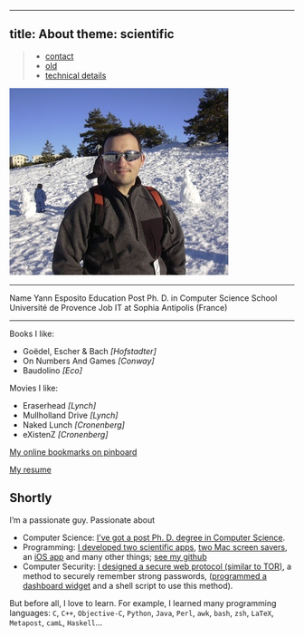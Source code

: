 -----
title: About
theme: scientific
-----

> - [contact](/Scratch/en/about/contact/)
> - [old](/Scratch/en/about/old/)
> - [technical details](/Scratch/en/about/technical_details/)

![I look like this](/Scratch/img/about/yann1.jpg)

----------  ----------------------------------
Name        Yann Esposito
Education   Post Ph. D. in Computer Science
School      Université de Provence
Job         IT at Sophia Antipolis (France)
----------  ----------------------------------

Books I like:

  - Goëdel, Escher &amp; Bach  *[Hofstadter]*
  - On Numbers And Games *[Conway]*
  - Baudolino *[Eco]*

Movies I like:

  - Eraserhead *[Lynch]*
  - Mullholland Drive *[Lynch]*
  - Naked Lunch *[Cronenberg]*
  - eXistenZ *[Cronenberg]*

[My online bookmarks on pinboard](http://pinboard.in/u:yogsototh)

[My resume](http://resume.espozito.com)

## Shortly

I’m a passionate guy. Passionate about

  - Computer Science: [I’ve got a post Ph. D. degree in Computer Science](http://yann.esposito.free.fr/recherche.php).
  - Programming: [I developed two scientific apps](http://yann.esposito.free.fr/logiciels.php), [two Mac screen savers](/Scratch/en/softwares), an [iOS app](http://ypassword.espozito.com) and many other things; [see my github](http://github.com/yogsototh)
  - Computer Security: [I designed a secure web protocol (similar to TOR)](http://yann.esposito.free.fr/enseignement/rez0.php#projet), a method to securely remember strong passwords, ([programmed a dashboard widget](/Scratch/en/softwares/ypassword/) and a shell script to use this method).

But before all, I love to learn.
For example, I learned many programming languages:
`C`, `C++`, `Objective-C`, `Python`, `Java`,
`Perl`, `awk`, `bash`, `zsh`, `LaTeX`, `Metapost`, `camL`, `Haskell`...

